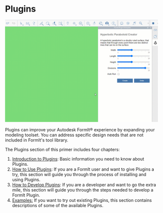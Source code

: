 # Plugins

![](../.gitbook/assets/gg1.gif)

Plugins can improve your Autodesk FormIt® experience by expanding your modeling toolset. You can address specific design needs that are not included in FormIt's tool library.&#x20;

The Plugins section of this primer includes four chapters:

1. [Introduction to Plugins](introduction.md): Basic information you need to know about Plugins.
2. [How to Use Plugins](how-to-use-plug-ins/): If you are a FormIt user and want to give Plugins a try, this section will guide you through the process of installing and using Plugins.
3. [How to Develop Plugins](how-to-use-plug-ins/): If you are a developer and want to go the extra mile, this section will guide you through the steps needed to develop a FormIt Plugin.
4. [Examples:](example-1/) If you want to try out existing Plugins, this section contains descriptions of some of the available Plugins.




